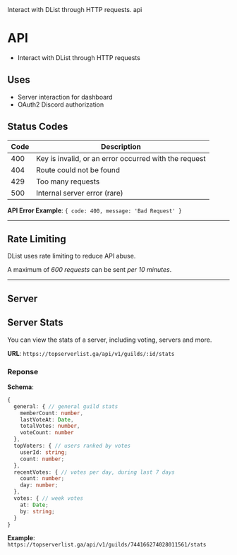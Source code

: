 <title>API</title>
<description>Interact with DList through HTTP requests.</description>
<url>api</url>

# API
- Interact with DList through HTTP requests

## Uses
- Server interaction for dashboard
- OAuth2 Discord authorization

## Status Codes
Code | Description
-----|-------------
400  | Key is invalid, or an error occurred with the request
404  | Route could not be found
429  | Too many requests
500  | Internal server error (rare)

**API Error Example**:
`{ code: 400, message: 'Bad Request' }`

---

## Rate Limiting
DList uses rate limiting to reduce API abuse.

A maximum of *600 requests* can be sent *per 10 minutes*.

---

## Server 

## Server Stats
You can view the stats of a server, including voting, servers and more.

**URL**: `https://topserverlist.ga/api/v1/guilds/:id/stats`

### Reponse

**Schema**:
```ts
{
  general: { // general guild stats
    memberCount: number,
    lastVoteAt: Date,
    totalVotes: number,
    voteCount: number
  },
  topVoters: { // users ranked by votes
    userId: string;
    count: number;
  },
  recentVotes: { // votes per day, during last 7 days
    count: number;
    day: number;
  },
  votes: { // week votes
    at: Date;
    by: string;
  }
}
```

**Example**: `https://topserverlist.ga/api/v1/guilds/744166274028011561/stats`